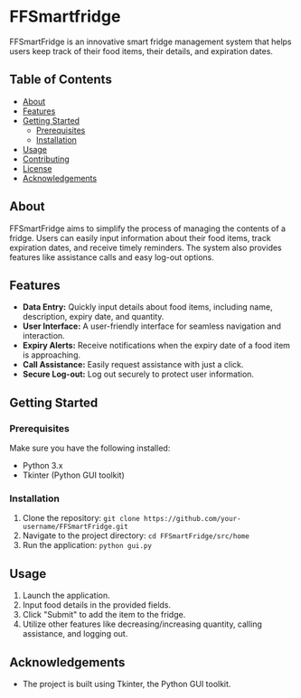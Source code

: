 # FFSmartfridge

FFSmartFridge is an innovative smart fridge management system that helps users keep track of their food items, their details, and expiration dates.

## Table of Contents
- [About](#about)
- [Features](#features)
- [Getting Started](#getting-started)
  - [Prerequisites](#prerequisites)
  - [Installation](#installation)
- [Usage](#usage)
- [Contributing](#contributing)
- [License](#license)
- [Acknowledgements](#acknowledgements)

## About

FFSmartFridge aims to simplify the process of managing the contents of a fridge. Users can easily input information about their food items, track expiration dates, and receive timely reminders. The system also provides features like assistance calls and easy log-out options.

## Features

- **Data Entry:** Quickly input details about food items, including name, description, expiry date, and quantity.
- **User Interface:** A user-friendly interface for seamless navigation and interaction.
- **Expiry Alerts:** Receive notifications when the expiry date of a food item is approaching.
- **Call Assistance:** Easily request assistance with just a click.
- **Secure Log-out:** Log out securely to protect user information.

## Getting Started

### Prerequisites

Make sure you have the following installed:

- Python 3.x
- Tkinter (Python GUI toolkit)

### Installation

1. Clone the repository: `git clone https://github.com/your-username/FFSmartFridge.git`
2. Navigate to the project directory: `cd FFSmartFridge/src/home`
3. Run the application: `python gui.py`

## Usage

1. Launch the application.
2. Input food details in the provided fields.
3. Click "Submit" to add the item to the fridge.
4. Utilize other features like decreasing/increasing quantity, calling assistance, and logging out.

## Acknowledgements

- The project is built using Tkinter, the Python GUI toolkit.

